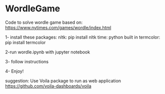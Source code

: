 # WordleGame
Code to solve wordle game
based on: https://www.nytimes.com/games/wordle/index.html

1- install these packages:
nltk: pip install nltk
time: python built in
termcolor: pip install termcolor

2-run wordle.ipynb with jupyter notebook

3- follow instructions

4- Enjoy!

suggestion: Use Voila package to run as web application
https://github.com/voila-dashboards/voila
